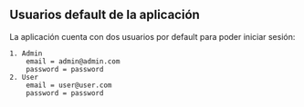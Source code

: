 ## Usuarios default de la aplicación

La aplicación cuenta con dos usuarios por default para poder iniciar sesión:

    1. Admin
        email = admin@admin.com
        password = password
    2. User
        email = user@user.com
        password = password
